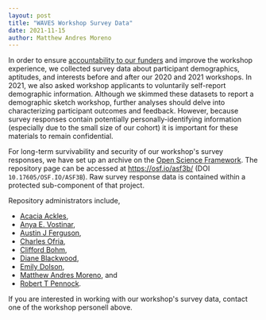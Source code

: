 ```yaml
---
layout: post
title: "WAVES Workshop Survey Data"
date: 2021-11-15
author: Matthew Andres Moreno
---
```


In order to ensure [accountability to our funders](https://mmore500.com/waves/blog/workshop-outcomes.html) and improve the workshop experience, we collected survey data about participant demographics, aptitudes, and interests before and after our 2020 and 2021 workshops.
In 2021, we also asked workshop applicants to voluntarily self-report demographic information.
Although we skimmed these datasets to report a demographic sketch workshop, further analyses should delve into characterizing participant outcomes and feedback.
However, because survey responses contain potentially personally-identifying information (especially due to the small size of our cohort) it is important for these materials to remain confidential.

For long-term survivability and security of our workshop's survey responses, we have set up an archive on the [Open Science Framework](https://osf.io).
The repository page can be accessed at <https://osf.io/asf3b/> (DOI `10.17605/OSF.IO/ASF3B`).
Raw survey response data is contained within a protected sub-component of that project.

Repository administrators include,

* [Acacia Ackles]({{site.baseurl}}/people.html#alackles2021),
* [Anya E. Vostinar]({{site.baseurl}}/people.html#anyaevostinar2021),
* [Austin J Ferguson](https://mmore500.com/waves/people.html#FergusonAJ2021),
* [Charles Ofria]({{site.baseurl}}/people.html#mercere992021),
* [Clifford Bohm]({{site.baseurl}}/people.html#cliff_bohm2021),
* [Diane Blackwood]({{site.baseurl}}/people.html#DBlackwood2021),
* [Emily Dolson]({{site.baseurl}}/people.html#EmilyDolson2021),
* [Matthew Andres Moreno]({{site.baseurl}}/people.html#mmore5002021), and
* [Robert T Pennock](https://pennock5.msu.domains/).

If you are interested in working with our workshop's survey data, contact one of the workshop personell above.
